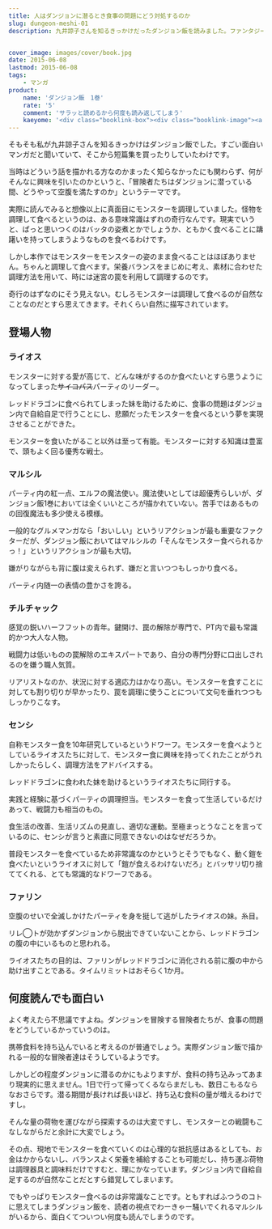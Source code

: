 ```yaml
---
title: 人はダンジョンに潜るとき食事の問題にどう対処するのか
slug: dungeon-meshi-01
description: 九井諒子さんを知るきっかけだったダンジョン飯を読みました。ファンタジーで冒険者を描く作品は数あれど、彼らの食事にフォーカスした作品は珍しいと思います。冒険より「いかにバランスの良い食事をするか」を真剣に考える様がシュールで笑えます。


cover_image: images/cover/book.jpg
date: 2015-06-08
lastmod: 2015-06-08
tags: 
    - マンガ
product:
    name: 'ダンジョン飯　1巻'
    rate: '5'
    comment: 'サラッと読めるから何度も読み返してしまう'
    kaeyome: '<div class="booklink-box"><div class="booklink-image"><a href="http://www.amazon.co.jp/exec/obidos/asin/4047301531/illusionspace-22/" rel="nofollow" target="_blank"><img src="http://ecx.images-amazon.com/images/I/61KhZmORImL._SL160_.jpg" style="border: none;" /></a></div><div class="booklink-info"><div class="booklink-name"><a href="http://www.amazon.co.jp/exec/obidos/asin/4047301531/illusionspace-22/" rel="nofollow" target="_blank">ダンジョン飯 1巻 (ビームコミックス)</a><div class="booklink-powered-date">posted with <a href="http://yomereba.com" rel="nofollow" target="_blank">ヨメレバ</a></div></div><div class="booklink-detail">九井 諒子 KADOKAWA/エンターブレイン 2015-01-15    </div><div class="booklink-link2"><div class="shoplinkamazon"><a href="http://www.amazon.co.jp/exec/obidos/asin/4047301531/illusionspace-22/" rel="nofollow" target="_blank">Amazon</a></div><div class="shoplinkkindle"><a href="http://www.amazon.co.jp/exec/obidos/ASIN/B00S0E4JW8/illusionspace-22/" rel="nofollow" target="_blank">Kindle</a></div><div class="shoplinkrakuten"><a href="http://hb.afl.rakuten.co.jp/hgc/11acbc01.369b1bf6.11acbc02.cabf9fe9/?pc=http%3A%2F%2Fbooks.rakuten.co.jp%2Frb%2F13086375%2F%3Fscid%3Daf_ich_link_urltxt%26m%3Dhttp%3A%2F%2Fm.rakuten.co.jp%2Fev%2Fbook%2F" rel="nofollow" target="_blank">楽天ブックス</a></div><div class="shoplinkbk1"><a href="http://ck.jp.ap.valuecommerce.com/servlet/referral?sid=3085416&pid=882194906&vc_url=http%3A%2F%2Fhonto.jp%2Fnetstore%2Fsearch_021_104047301531.html%3Fsrchf%3D1%26srchGnrNm%3D1" target="_blank">honto<img src="http://ad.jp.ap.valuecommerce.com/servlet/gifbanner?sid=3085416&pid=882194906" height="1" width="1" border="0"></a></div>      	  	  	  	</div></div><div class="booklink-footer"></div></div>'
---
```


そもそも私が九井諒子さんを知るきっかけはダンジョン飯でした。すごい面白いマンガだと聞いていて、そこから短篇集を買ったりしていたわけです。

当時はどういう話を描かれる方なのかまったく知らなかったにも関わらず、何がそんなに興味を引いたのかというと、「冒険者たちはダンジョンに潜っている間、どうやって空腹を満たすのか」というテーマです。

実際に読んでみると想像以上に真面目にモンスターを調理していました。怪物を調理して食べるというのは、ある意味常識はずれの奇行なんです。現実でいうと、ぱっと思いつくのはバッタの姿煮とかでしょうか、ともかく食べることに躊躇いを持ってしまうようなものを食べるわけです。

しかし本作ではモンスターをモンスターの姿のまま食べることはほぼありません。ちゃんと調理して食べます。栄養バランスをまじめに考え、素材に合わせた調理方法を用いて、時には迷宮の罠を利用して調理するのです。

奇行のはずなのにそう見えない。むしろモンスターは調理して食べるのが自然なことなのだとすら思えてきます。それくらい自然に描写されています。


## 登場人物



### ライオス


モンスターに対する愛が高じて、どんな味がするのか食べたいとすら思うようになってしまった<del>サイコパス</del>パーティのリーダー。

レッドドラゴンに食べられてしまった妹を助けるために、食事の問題はダンジョン内で自給自足で行うことにし、悲願だったモンスターを食べるという夢を実現させることができた。

モンスターを食いたがること以外は至って有能。モンスターに対する知識は豊富で、頭もよく回る優秀な戦士。


### マルシル


パーティ内の紅一点、エルフの魔法使い。魔法使いとしては超優秀らしいが、ダンジョン飯1巻においては全くいいところが描かれていない。苦手ではあるものの回復魔法も多少使える模様。

一般的なグルメマンガなら「おいしい」というリアクションが最も重要なファクターだが、ダンジョン飯においてはマルシルの「そんなモンスター食べられるかっ！」というリアクションが最も大切。

嫌がりながらも背に腹は変えられず、嫌だと言いつつもしっかり食べる。

パーティ内随一の表情の豊かさを誇る。


### チルチャック


感覚の鋭いハーフフットの青年。鍵開け、罠の解除が専門で、PT内で最も常識的かつ大人な人物。

戦闘力は低いものの罠解除のエキスパートであり、自分の専門分野に口出しされるのを嫌う職人気質。

リアリストなのか、状況に対する適応力はかなり高い。モンスターを食すことに対しても割り切りが早かったり、罠を調理に使うことについて文句を垂れつつもしっかりこなす。


### センシ


自称モンスター食を10年研究しているというドワーフ。モンスターを食べようとしているライオスたちに対して、モンスター食に興味を持ってくれたことがうれしかったらしく、調理方法をアドバイスする。

レッドドラゴンに食われた妹を助けるというライオスたちに同行する。

実践と経験に基づくパーティの調理担当。モンスターを食って生活しているだけあって、戦闘力も相当のもの。

食生活の改善、生活リズムの見直し、適切な運動。至極まっとうなことを言っているのに、センシが言うと素直に同意できないのはなぜだろうか。

普段モンスターを食べているため非常識なのかというとそうでもなく、動く鎧を食べたいというライオスに対して「鎧が食えるわけないだろ」とバッサリ切り捨ててくれる、とても常識的なドワーフである。


### ファリン


空腹のせいで全滅しかけたパーティを身を挺して逃がしたライオスの妹。糸目。

リレ◯トが効かずダンジョンから脱出できていないことから、レッドドラゴンの腹の中にいるものと思われる。

ライオスたちの目的は、ファリンがレッドドラゴンに消化される前に腹の中から助け出すことである。タイムリミットはおそらく1か月。


## 何度読んでも面白い


よく考えたら不思議ですよね。ダンジョンを冒険する冒険者たちが、食事の問題をどうしているかっていうのは。

携帯食料を持ち込んでいると考えるのが普通でしょう。実際ダンジョン飯で描かれる一般的な冒険者達はそうしているようです。

しかしどの程度ダンジョンに潜るのかにもよりますが、食料の持ち込みってあまり現実的に思えません。1日で行って帰ってくるならまだしも、数日こもるならなおさらです。潜る期間が長ければ長いほど、持ち込む食料の量が増えるわけですし。

そんな量の荷物を運びながら探索するのは大変ですし、モンスターとの戦闘もこなしながらだと余計に大変でしょう。

その点、現地でモンスターを食べていくのは心理的な抵抗感はあるとしても、お金はかからないし、バランスよく栄養を補給することも可能だし、持ち運ぶ荷物は調理器具と調味料だけですむと、理にかなっています。ダンジョン内で自給自足するのが自然なことだとすら錯覚してしまいます。

でもやっぱりモンスター食べるのは非常識なことです。ともすればふつうのコトに思えてしまうダンジョン飯を、読者の視点でわーきゃー騒いでくれるマルシルがいるから、面白くてついつい何度も読んでしまうのです。


  